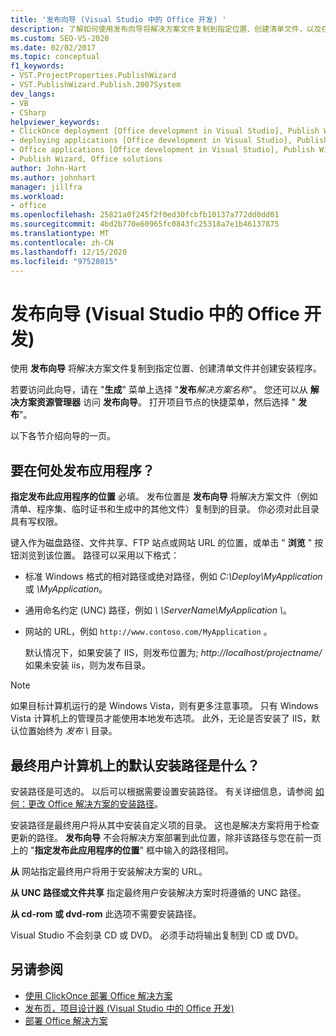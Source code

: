```yaml
---
title: '发布向导 (Visual Studio 中的 Office 开发) '
description: 了解如何使用发布向导将解决方案文件复制到指定位置、创建清单文件，以及在 Visual Studio 中创建安装程序。
ms.custom: SEO-VS-2020
ms.date: 02/02/2017
ms.topic: conceptual
f1_keywords:
- VST.ProjectProperties.PublishWizard
- VST.PublishWizard.Publish.2007System
dev_langs:
- VB
- CSharp
helpviewer_keywords:
- ClickOnce deployment [Office development in Visual Studio], Publish Wizard
- deploying applications [Office development in Visual Studio], Publish Wizard
- Office applications [Office development in Visual Studio], Publish Wizard
- Publish Wizard, Office solutions
author: John-Hart
ms.author: johnhart
manager: jillfra
ms.workload:
- office
ms.openlocfilehash: 25821a0f245f2f0ed30fcbfb10137a772dd0dd01
ms.sourcegitcommit: 4bd2b770e60965fc0843fc25318a7e1b46137875
ms.translationtype: MT
ms.contentlocale: zh-CN
ms.lasthandoff: 12/15/2020
ms.locfileid: "97528015"
---
```

# <a name="publish-wizard-office-development-in-visual-studio"></a>发布向导 (Visual Studio 中的 Office 开发) 
  使用 **发布向导** 将解决方案文件复制到指定位置、创建清单文件并创建安装程序。

 若要访问此向导，请在 "**生成**" 菜单上选择 "**发布***解决方案名称*"。 您还可以从 **解决方案资源管理器** 访问 **发布向导**。 打开项目节点的快捷菜单，然后选择 " **发布**"。

 以下各节介绍向导的一页。

## <a name="where-do-you-want-to-publish-the-application"></a>要在何处发布应用程序？
 **指定发布此应用程序的位置** 必填。 发布位置是 **发布向导** 将解决方案文件（例如清单、程序集、临时证书和生成中的其他文件）复制到的目录。 你必须对此目录具有写权限。

 键入作为磁盘路径、文件共享、FTP 站点或网站 URL 的位置，或单击 " **浏览** " 按钮浏览到该位置。 路径可以采用以下格式：

- 标准 Windows 格式的相对路径或绝对路径，例如 *C:\Deploy\MyApplication* 或 *\MyApplication*。

- 通用命名约定 (UNC) 路径，例如 *\\ \ServerName\MyApplication \\*。

- 网站的 URL，例如 `http://www.contoso.com/MyApplication` 。

  默认情况下，如果安装了 IIS，则发布位置为; *http://localhost/projectname/* 如果未安装 iis，则为发布目录。

> [!NOTE]
> 如果目标计算机运行的是 Windows Vista，则有更多注意事项。 只有 Windows Vista 计算机上的管理员才能使用本地发布选项。 此外，无论是否安装了 IIS，默认位置始终为 *发布 \\* 目录。

## <a name="what-is-the-default-installation-path-on-end-user-computers"></a>最终用户计算机上的默认安装路径是什么？
 安装路径是可选的。 以后可以根据需要设置安装路径。 有关详细信息，请参阅 [如何：更改 Office 解决方案的安装路径](/previous-versions/bb608626(v=vs.110))。

 安装路径是最终用户将从其中安装自定义项的目录。 这也是解决方案将用于检查更新的路径。 **发布向导** 不会将解决方案部署到此位置，除非该路径与您在前一页上的 "**指定发布此应用程序的位置**" 框中输入的路径相同。

 **从** 网站指定最终用户将用于安装解决方案的 URL。

 **从 UNC 路径或文件共享** 指定最终用户安装解决方案时将遵循的 UNC 路径。

 **从 cd-rom 或 dvd-rom** 此选项不需要安装路径。

 Visual Studio 不会刻录 CD 或 DVD。 必须手动将输出复制到 CD 或 DVD。

## <a name="see-also"></a>另请参阅
- [使用 ClickOnce 部署 Office 解决方案](../vsto/deploying-an-office-solution-by-using-clickonce.md)
- [发布页，项目设计器 &#40;Visual Studio 中的 Office 开发&#41;](../vsto/publish-page-project-designer-office-development-in-visual-studio.md)
- [部署 Office 解决方案](../vsto/deploying-an-office-solution.md)